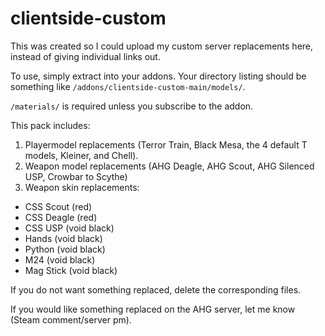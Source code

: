 # clientside-custom

This was created so I could upload my custom server replacements here, instead of giving individual links out.

To use, simply extract into your addons. Your directory listing should be something like ```/addons/clientside-custom-main/models/```.

```/materials/``` is required unless you subscribe to the addon.

This pack includes:
1. Playermodel replacements (Terror Train, Black Mesa, the 4 default T models, Kleiner, and Chell).
2. Weapon model replacements (AHG Deagle, AHG Scout, AHG Silenced USP, Crowbar to Scythe)
3. Weapon skin replacements:
 - CSS Scout (red)
 - CSS Deagle (red)
 - CSS USP (void black)
 - Hands (void black)
 - Python (void black)
 - M24 (void black)
 - Mag Stick (void black)

If you do not want something replaced, delete the corresponding files.

If you would like something replaced on the AHG server, let me know (Steam comment/server pm).
